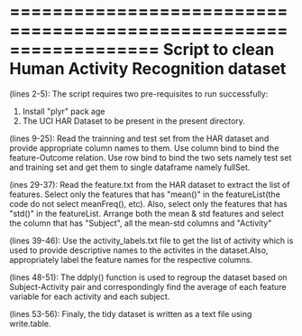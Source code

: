 ==================================================================
Script to clean Human Activity Recognition dataset
==================================================================

(lines 2-5):
The script requires two pre-requisites to run successfully:
1. Install "plyr" pack	age
2. The UCI HAR Dataset to be present in the present directory.

(lines 9-25):
Read the trainning and test set from the HAR dataset and provide 
appropriate column names to them. Use column bind to bind the 
feature-Outcome relation. Use row bind to bind the two sets namely 
test set and training set and get them to single dataframe namely fullSet. 

(ines 29-37):
Read the feature.txt from the HAR dataset to extract the list of
features. Select only the features that has "mean()" in the featureList(the
code do not select meanFreq(), etc). Also, select only the features that 
has "std()" in the featureList. Arrange both the mean & std features
and select the column that has "Subject", all the mean-std columns and "Activity"

(lines 39-46):
Use the activity_labels.txt file to get the list of activity which is used to
provide descriptive names to the activites in the dataset.Also, appropriately 
label the feature names for the respective columns.

(lines 48-51):
The ddply() function is used to regroup the dataset based on Subject-Activity
pair and correspondingly find the average of each feature variable for each
activity and each subject.

(lines 53-56):
Finaly, the tidy dataset is written as a text file using write.table.
